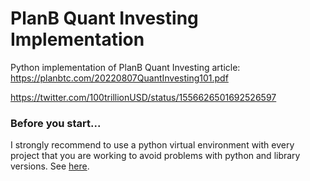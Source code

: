 # PlanB Quant Investing Implementation
Python implementation of PlanB Quant Investing article: https://planbtc.com/20220807QuantInvesting101.pdf

https://twitter.com/100trillionUSD/status/1556626501692526597

### Before you start...
I strongly recommend to use a python virtual environment with every project that you are working to avoid problems with python and library versions. See [here](https://www.freecodecamp.org/news/how-to-manage-python-dependencies-using-virtual-environments/).
